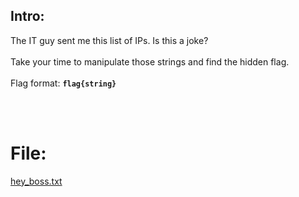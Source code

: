 ## Intro:

The IT guy sent me this list of IPs. Is this a joke?
<br><br>
Take your time to manipulate those strings and find the hidden flag.
<br><br>
Flag format: **`flag{string}`**

<br><br>

# File:
[hey_boss.txt](https://github.com/ChronosPK/Sibiu-Military-Cyber-Challenge/files/10510239/hey_boss.txt)
